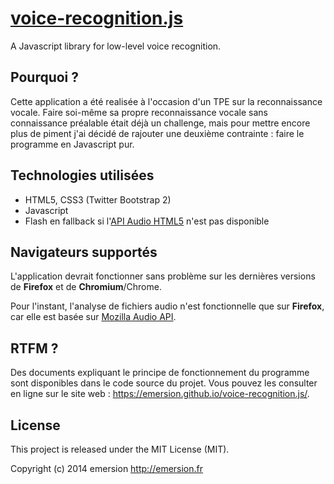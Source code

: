 [voice-recognition.js](https://emersion.github.io/voice-recognition.js/)
========================================================================

A Javascript library for low-level voice recognition.

Pourquoi ?
----------

Cette application a été realisée à l'occasion d'un TPE sur la reconnaissance vocale. Faire soi-même sa propre reconnaissance vocale sans connaissance préalable était déjà un challenge, mais pour mettre encore plus de piment j'ai décidé de rajouter une deuxième contrainte : faire le programme en Javascript pur.

Technologies utilisées
----------------------

* HTML5, CSS3 (Twitter Bootstrap 2)
* Javascript
* Flash en fallback si l'[API Audio HTML5](https://developer.mozilla.org/en-US/docs/Web/API/Web_Audio_API) n'est pas disponible 

Navigateurs supportés
---------------------

L'application devrait fonctionner sans problème sur les dernières versions de **Firefox** et de **Chromium**/Chrome.

Pour l'instant, l'analyse de fichiers audio n'est fonctionnelle que sur **Firefox**, car elle est basée sur [Mozilla Audio API](https://developer.mozilla.org/en-US/docs/Introducing_the_Audio_API_Extension).

RTFM ?
------

Des documents expliquant le principe de fonctionnement du programme sont disponibles dans le code source du projet. Vous pouvez les consulter en ligne sur le site web : https://emersion.github.io/voice-recognition.js/.

License
-------

This project is released under the MIT License (MIT).

Copyright (c) 2014 emersion <http://emersion.fr>
